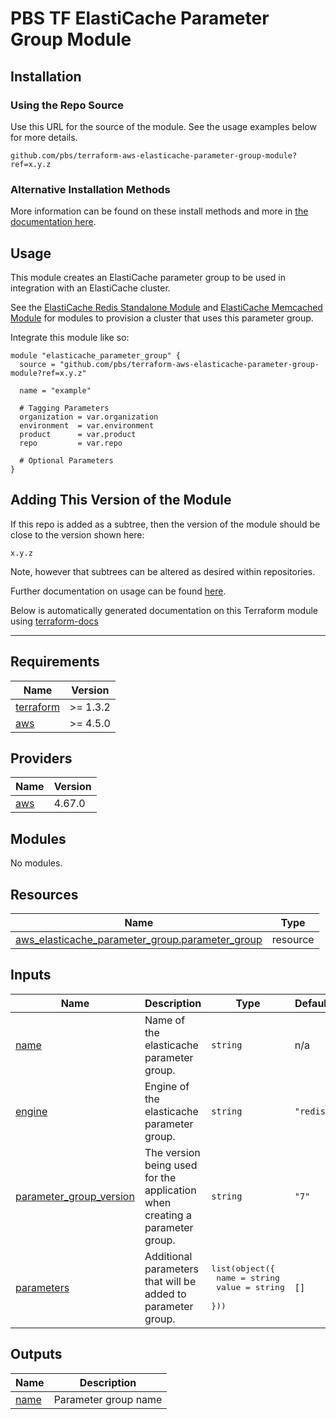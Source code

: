 # PBS TF ElastiCache Parameter Group Module

## Installation

### Using the Repo Source

Use this URL for the source of the module. See the usage examples below for more details.

```hcl
github.com/pbs/terraform-aws-elasticache-parameter-group-module?ref=x.y.z
```

### Alternative Installation Methods

More information can be found on these install methods and more in [the documentation here](./docs/general/install).

## Usage

This module creates an ElastiCache parameter group to be used in integration with an ElastiCache cluster.

See the [ElastiCache Redis Standalone Module](https://github.com/pbs/terraform-aws-elasticache-redis-standalone-module) and [ElastiCache Memcached Module](https://github.com/pbs/terraform-aws-elasticache-memcached-module) for modules to provision a cluster that uses this parameter group.

Integrate this module like so:

```hcl
module "elasticache_parameter_group" {
  source = "github.com/pbs/terraform-aws-elasticache-parameter-group-module?ref=x.y.z"

  name = "example"

  # Tagging Parameters
  organization = var.organization
  environment  = var.environment
  product      = var.product
  repo         = var.repo

  # Optional Parameters
}
```

## Adding This Version of the Module

If this repo is added as a subtree, then the version of the module should be close to the version shown here:

`x.y.z`

Note, however that subtrees can be altered as desired within repositories.

Further documentation on usage can be found [here](./docs).

Below is automatically generated documentation on this Terraform module using [terraform-docs][terraform-docs]

---

[terraform-docs]: https://github.com/terraform-docs/terraform-docs

## Requirements

| Name | Version |
|------|---------|
| <a name="requirement_terraform"></a> [terraform](#requirement\_terraform) | >= 1.3.2 |
| <a name="requirement_aws"></a> [aws](#requirement\_aws) | >= 4.5.0 |

## Providers

| Name | Version |
|------|---------|
| <a name="provider_aws"></a> [aws](#provider\_aws) | 4.67.0 |

## Modules

No modules.

## Resources

| Name | Type |
|------|------|
| [aws_elasticache_parameter_group.parameter_group](https://registry.terraform.io/providers/hashicorp/aws/latest/docs/resources/elasticache_parameter_group) | resource |

## Inputs

| Name | Description | Type | Default | Required |
|------|-------------|------|---------|:--------:|
| <a name="input_name"></a> [name](#input\_name) | Name of the elasticache parameter group. | `string` | n/a | yes |
| <a name="input_engine"></a> [engine](#input\_engine) | Engine of the elasticache parameter group. | `string` | `"redis"` | no |
| <a name="input_parameter_group_version"></a> [parameter\_group\_version](#input\_parameter\_group\_version) | The version being used for the application when creating a parameter group. | `string` | `"7"` | no |
| <a name="input_parameters"></a> [parameters](#input\_parameters) | Additional parameters that will be added to parameter group. | <pre>list(object({<br>    name  = string<br>    value = string<br>  }))</pre> | `[]` | no |

## Outputs

| Name | Description |
|------|-------------|
| <a name="output_name"></a> [name](#output\_name) | Parameter group name |
